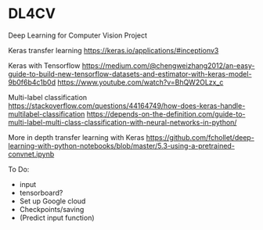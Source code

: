 # DL4CV
Deep Learning for Computer Vision Project

Keras transfer learning
https://keras.io/applications/#inceptionv3

Keras with Tensorflow
https://medium.com/@chengweizhang2012/an-easy-guide-to-build-new-tensorflow-datasets-and-estimator-with-keras-model-9b0f6b4c1b0d
https://www.youtube.com/watch?v=BhQW2OLzx_c

Multi-label classification
https://stackoverflow.com/questions/44164749/how-does-keras-handle-multilabel-classification
https://depends-on-the-definition.com/guide-to-multi-label-multi-class-classification-with-neural-networks-in-python/

More in depth transfer learning with Keras
https://github.com/fchollet/deep-learning-with-python-notebooks/blob/master/5.3-using-a-pretrained-convnet.ipynb

To Do:
- input
- tensorboard?
- Set up Google cloud
- Checkpoints/saving
- (Predict input function)

